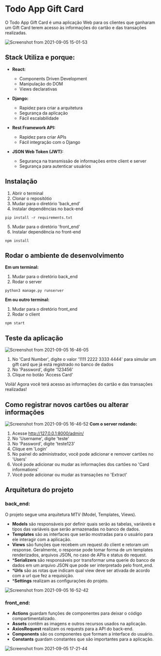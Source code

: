 # Todo App Gift Card

O Todo App Gift Card é uma aplicação Web para os clientes que ganharam um Gift Card terem acesso às informações do cartão e das transações realizadas.

![Screenshot from 2021-09-05 15-01-53](https://user-images.githubusercontent.com/80683232/132136887-42494c36-c9f6-4bab-923e-47128d3e2a91.png)


## Stack Utiliza e porque:
- **React:**
  - Components Driven Development 
  - Manipulação do DOM 
  - Views declarativas  
 
- **Django:**
  - Rapidez para criar a arquitetura
  - Segurança da aplicação
  - Fácil escalabilidade

- **Rest Framework API:**
  - Rapidez para criar APIs
  - Fácil integração com o Django
 
- **JSON Web Token (JWT):**
  - Segurança na transmissão de informações entre client e server
  - Segurança para autenticar usuários


## Instalação
1. Abrir o terminal
2. Clonar o repositótio
3. Mudar para o diretório 'back_end'
4. Instalar dependências no back-end
```
pip install -r requirements.txt
```
5. Mudar para o diretório 'front_end'
6. Instalar dependência no front-end
```
npm install
```


## Rodar o ambiente de desenvolvimento
**Em um terminal:**
1. Mudar para o diretório back_end
2. Rodar o server
```
python3 manage.py runserver
```

**Em ou outro terminal:**
1. Mudar para o diretório front_end
2. Rodar o client
```
npm start
```


## Teste da aplicação
![Screenshot from 2021-09-05 16-46-05](https://user-images.githubusercontent.com/80683232/132139607-6d980cae-bdac-48da-bacd-8637770ab0a8.png)
1. No 'Card Number', digite o valor '1111 2222 3333 4444' para simular um gift card que já está registrado no banco de dados
2. No 'Password', digite '123456'
3. Clique no botão 'Access Card'

Voilà! Agora você terá acesso as informações do cartão e das transações realizadas!

 
 ## Como registrar novos cartões ou alterar informações
 ![Screenshot from 2021-09-05 16-46-52](https://user-images.githubusercontent.com/80683232/132139629-cb3b16ad-dc45-480d-a248-12b339dd37a7.png)
 **Com o server rodando:**
 1. Acesse http://127.0.0.1:8000/admin/
 2. No 'Username', digite 'teste'
 3. No 'Password', digite 'teste123'
 4. Clique em 'Login'
 5. No painel do administrador, você pode adicionar e remover cartões no 'Users'
 6. Você pode adicionar ou mudar as informações dos cartões no 'Card informations'
 7. Você pode adicionar ou mudar as transações no 'Extract'


## Arquitetura do projeto
### back_end:
O projeto segue uma arquitetura MTV (Model, Templates, Views).
* **Models** são responsáveis por definir quais serão as tabelas, variáveis e tipos das variáveis que serão armazenadas no banco de dados.
* **Templates** são as interfaces que serão mostradas para o usuário para ele interagir com a aplicação.
* **Views** são funções que recebem um request do client e retoram um response. Geralmente, o response pode tomar forma de um templates renderizados, arquivos JSON, no caso de APIs e status do request.
* ***Serializers** são responsáveis por transformar uma querie do banco de dados em um arquivo JSON que pode ser interpretado pelo front_end.
* ***Urls** são as rotas que indicam qual view deve ser ativada de acordo com a url que fez a requisição.
* ***Settings** realizam as configurações do projeto.

![Screenshot from 2021-09-05 16-52-42](https://user-images.githubusercontent.com/80683232/132139756-94d5822c-ca15-4669-a15e-4ba8d5badf42.png)


### front_end:
* **Actions** guardam funções de componentes para deixar o código compartimentalizado.
* **Assets** contêm as imagens e outros recursos usados na aplicação.
* **AxiosRequest** realizam os requests para a API do back-end.
* **Components** são os componentes que formam a interface do usuário.
* **Constants** guardam constantes que são importantes para a aplicação. 

![Screenshot from 2021-09-05 17-21-44](https://user-images.githubusercontent.com/80683232/132140410-1c9da617-a91d-4d49-bf2e-6c5a35bd0bc6.png)
